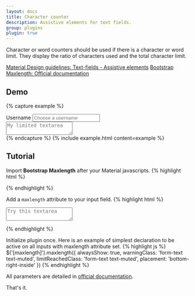 ```yaml
---
layout: docs
title: Character counter
description: Assistive elements for text fields.
group: plugins
plugin: true
---
```


Character or word counters should be used if there is a character or word limit. They display the ratio of characters used and the total character limit.

<div class="list-group my-2 my-lg-5">
    <a href="https://material.io/components/text-fields#anatomy" target="_blank" class="list-group-item list-group-item-action d-flex font-weight-bold">
      <span class="list-group-item-icon lgi-icon-md"></span>
      Material Design guidelines: Text-fields - Assistive elements</a>
    <a href="https://github.com/mimo84/bootstrap-maxlength" target="_blank" class="list-group-item list-group-item-action d-flex font-weight-bold">
    <span class="list-group-item-icon lgi-icon-bs"></span>
    Bootstrap Maxlength: Official documentation</a>
</div>

## Demo

{% capture example %}
<div class="form-group">
  <label for="maxlength1">Username</label>
  <input type="text" class="form-control" id="maxlength1" placeholder="Choose a username" maxlength="20">
</div>
<div class="form-group mt-4">
  <textarea class="form-control" id="maxlength2" placeholder="My limited textarea" maxlength="250"></textarea>
</div>
{% endcapture %}
{% include example.html content=example %}

## Tutorial

Import **Bootstrap Maxlength** after your Material javascripts.
{% highlight html %}
<script src="https://cdn.jsdelivr.net/npm/bootstrap-maxlength/dist/bootstrap-maxlength.min.js"></script>
{% endhighlight %}

Add a `maxlength` attribute to your input field.
{% highlight html %}
<textarea class="form-control" id="textareaExample" placeholder="Try this textarea" maxlength="250"></textarea>
{% endhighlight %}

Initialize plugin once. Here is an example of simplest declaration to be active on all inputs with maxlength attribute set.
{% highlight js %}
$('[maxlength]').maxlength({
  alwaysShow: true,
  warningClass: 'form-text text-muted',
  limitReachedClass: 'form-text text-muted',
  placement: 'bottom-right-inside'
})
{% endhighlight %}

All parameters are detailed in [official documentation](https://github.com/mimo84/bootstrap-maxlength).

That's it.

